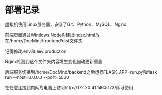 # 部署记录

虚拟机使用Linux服务器，安装了Git、Python、MySQL、Nginx

前端页面通过Windows Node构建出index.html放在/home/DocMind/frontend/dist文件夹

记得修改.env和.env.production

Nginx检测到这个文件夹内容发生变化自动更新重启

后端服务切换到/home/DocMind/backend之后运行FLASK_APP=run.py和flask run --host=0.0.0.0 --port=5000

在任意连接到内网的电脑上访问http://172.20.41.146:5173/即可使用
